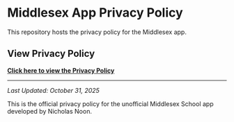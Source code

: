 # Middlesex App Privacy Policy

This repository hosts the privacy policy for the Middlesex app.

## View Privacy Policy

**[Click here to view the Privacy Policy](https://eeyorenn.github.io/Middlesex-Privacy-Policy/)**

---

*Last Updated: October 31, 2025*

This is the official privacy policy for the unofficial Middlesex School app developed by Nicholas Noon.
